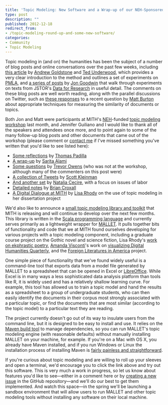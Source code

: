 ```yaml
---
title: 'Topic Modeling: New Software and a Wrap-up of our NEH-Sponsored Workshop'
type: post
description: ""
published: 2012-12-18
redirect_from: 
- /topic-modeling-round-up-and-some-new-software/
categories:
- Community
- Topic Modeling
---
```

Topic modeling in (and on) the humanities has been the subject of a number of blog posts and online conversations over the past few weeks, including [this article](http://tedunderwood.com/2012/12/14/what-can-topic-models-of-pmla-teach-us-about-the-history-of-literary-scholarship/) by [Andrew Goldstone](http://andrewgoldstone.com/) and [Ted Underwood](http://tedunderwood.com/), which provides a very clear introduction to the method and outlines a set of experiments on [PMLA](http://www.mla.org/pmla), and [a series of posts](http://www.jgoodwin.net/?cat=20) by [Jon Goodwin](http://www.jgoodwin.net/) that walk through experiments on texts from JSTOR's [Data for Research](http://dfr.jstor.org/) in useful detail. The comments on these blog posts are well worth reading, along with the parallel discussions on Twitter, such as [these responses](http://storify.com/travisbrown/distance-measures-for-topic-modeling) to a recent question by [Matt Burton](http://www.si.umich.edu/people/matt-burton) about appropriate techniques for measuring the similarity of documents or topics.

Both Jon and Matt were participants at MITH's [NEH](http://www.neh.gov/divisions/odh)-funded [topic modeling workshop](http://mith.umd.edu/topicmodeling/) last month, and Jennifer Guiliano and I would like to thank all of the speakers and attendees once more, and to point again to some of the many follow-up blog posts and other documents that came out of the workshop (please comment or [contact me](https://twitter.com/travisbrown) if I've missed something you've written that you'd like to see listed here):

- [Some reflections](http://www.thomaspadilla.org/2012/11/05/aybabtu/) by [Thomas Padilla](https://twitter.com/thomasgpadilla)
- [A wrap-up](http://www.saritaalami.com/2012/11/04/on-the-topic-of-topic-modeling-nehmith-workshop-wrap-up/) by [Sarita Alami](https://twitter.com/sarita__alami)
- [Some questions](http://www.trevorowens.org/2012/11/discovery-and-justification-are-different-notes-on-sciencing-the-humanities/) by [Trevor Owens](https://twitter.com/tjowens) (who was not at the workshop, although many of the commenters on this post were)
- [A collection of Tweets](http://storify.com/sekleinman/dh-topic-modeling-seminar) by [Scott Kleinman](https://twitter.com/sekleinman)
- [And another set](http://storify.com/ncecire/adding-the-human-touch-to-lda-with-automatized-cas) by [Natalia Cecire](https://twitter.com/ncecire), with a focus on issues of labor
- [Detailed notes](https://docs.google.com/document/d/1Tl2WHhCvORnOXr0dk7VXHSCRc2uUAW4Be9dLlgH4s6A/edit#heading=h.15jvohj1gl5n) by [Brian Croxall](https://twitter.com/briancroxall)
- [A Digital Dialogue at MITH](http://mith.umd.edu/dialogues/lisa-rhody-revising-ekphrasis-telling-the-sister-arts-story-through-topic-modeling-and-network-analysis/) by [Lisa Rhody](https://twitter.com/lmrhody) on the use of topic modeling in her dissertation project

We'd also like to announce a [small topic modeling library and toolkit](https://github.com/umd-mith/topic-modeling) that MITH is releasing and will continue to develop over the next few months. This library is written in the [Scala programming language](http://www.scala-lang.org/) and currently serves primarily as a lightweight wrapper for [MALLET](http://mallet.cs.umass.edu/). It pulls together bits of functionality and code that we at MITH found ourselves developing for various projects with a topic modeling component, including a graduate course project on the Gothic novel and science fiction, Lisa Rhody's [work on ekphrastic poetry](http://mith.umd.edu/research/review-revise-requery/), [Amanda Visconti](http://www.literaturegeek.com)'s work on [visualizing Digital Humanities Quarterly](http://digitalliterature.net/viewDHQ/), and the [Foreign Literatures in America](http://mith.umd.edu/research/fla/) project.

One simple piece of functionality that we've found widely useful is a command-line tool that exports data from a model file generated by MALLET to a spreadsheet that can be opened in Excel or [LibreOffice](http://www.libreoffice.org/). While Excel is in many ways a less sophisticated data analysis platform than tools like R, it is widely used and has a relatively shallow learning curve. For example, this tool has allowed us to train a topic model and hand the results as a spreadsheet to a group of undergraduate students, who can then easily identify the documents in their corpus most strongly associated with a particular topic, or find the documents that are most similar (according to the topic model) to a particular text they are reading.

The project currently doesn't go out of its way to insulate users from the command line, but it is designed to be easy to install and use. It relies on the [Maven build tool](http://maven.apache.org/) to manage dependencies, so you can run MALLET's topic modeling engine (with reasonable defaults) without manually installing MALLET on your machine, for example. If you're on a Mac with OS X, you already have Maven installed, and if you run Windows or Linux the installation process of installing Maven is [fairly painless and straightforward](http://maven.apache.org/guides/getting-started/maven-in-five-minutes.html).

If you're curious about topic modeling and are willing to roll up your sleeves and open a terminal, we'd encourage you to click the link above and try out this software. This is very much a work in progress, so let us know about features you'd like to see—either in a comment here or by [creating a new issue](https://github.com/umd-mith/topic-modeling/issues) in the GitHub repository—and we'll do our best to get them implemented. And watch this space—in the spring we'll be launching a sandbox environment that will allow users to run MALLET and other topic modeling tools without installing any software on their local machine.
